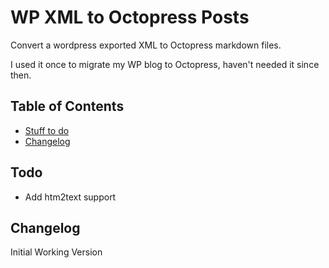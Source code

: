 # WP XML to Octopress Posts

Convert a wordpress exported XML to Octopress markdown files.

I used it once to migrate my WP blog to Octopress, haven't needed it since then.

## Table of Contents

* [Stuff to do](#todo)
* [Changelog](#changelog)

## <a name="todo"></a>Todo

* Add htm2text support

## <a name="changelog"></a>Changelog

Initial Working Version
